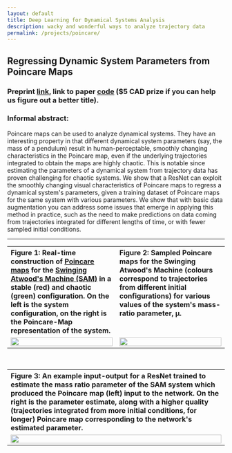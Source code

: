 ```yaml
---
layout: default
title: Deep Learning for Dynamical Systems Analysis
description: wacky and wonderful ways to analyze trajectory data
permalink: /projects/poincare/
---
```


## Regressing Dynamic System Parameters from Poincare Maps

### Preprint [link](https://arxiv.org/pdf/2306.11258.pdf), link to paper [code](https://github.com/connorsteph/parameter_regression_from_return_maps_paper_code) ($5 CAD prize if you can help us figure out a better title).

### Informal abstract:

Poincare maps can be used to analyze dynamical systems. They have an interesting property in that different dynamical system parameters (say, the mass of a pendulum) result in human-perceptable, smoothly changing characteristics in the Poincare map, even if the underlying trajectories integrated to obtain the maps are highly chaotic. This is notable since estimating the parameters of a dynamical system from trajectory data has proven challenging for chaotic systems. We show that a ResNet can exploit the smoothly changing visual characteristics of Poincare maps to regress a dynamical system's parameters, given a training dataset of Poincare maps for the same system with various parameters. We show that with basic data augmentation you can address some issues that emerge in applying this method in practice, such as the need to make predictions on data coming from trajectories integrated for different lengths of time, or with fewer sampled initial conditions.

---

<table style="width: 100%;">
  <tr>
    <th style="width: 50%;" align="left" valign="top"> Figure 1: Real-time construction of <a href="https://en.wikipedia.org/wiki/Poincar%C3%A9_map">Poincare maps</a> for the <a href="https://en.wikipedia.org/wiki/Swinging_Atwood%27s_machine">Swinging Atwood's Machine (SAM)</a> in a stable (red) and chaotic (green) configuration. On the left is the system configuration, on the right is the Poincare-Map representation of the system.</th>
    <th style="width: 50%;" align="left" valign="top"> Figure 2: Sampled Poincare maps for the Swinging Atwood's Machine (colours correspond to trajectories from different initial configurations) for various values of the system's mass-ratio parameter, μ.</th>
  </tr>
  <tr>
    <td style="width: 50%;" valign="top">
      <img src="https://user-images.githubusercontent.com/24722905/189714592-308d97c2-d428-454f-a52a-eb120572404a.gif" width="100%" />
    </td>
    <td style="width: 50%;" valign="top">
      <img src="https://user-images.githubusercontent.com/24722905/189714680-f54d6c14-bdc2-428c-a57b-da7816f28378.png" width="100%" />
    </td>
  </tr>
</table>

<br>

<table style="width: 100%;">
  <tr>
    <th style="width: 100%;" align="left" valign="top">Figure 3: An example input-output for a ResNet trained to estimate the mass ratio parameter of the SAM system which produced the Poincare map (left) input to the network. On the right is the parameter estimate, along with a higher quality (trajectories integrated from more initial conditions, for longer) Poincare map corresponding to the network's estimated parameter.</th>
  </tr>
  <tr>
    <td style="width: 100%;" align="center" valign="top">
      <img src="https://user-images.githubusercontent.com/24722905/189736428-af463574-c211-495a-80a5-b8302fbd1ac9.png" width="100%" />
    </td>
  </tr>
</table>

<br><br>

<!-- <table style="width: 100%;">
  <tr>
    <th style="width: 50%;" align="left" valign="top"> Figure 4: Pixel-wise classification of the chaoticity of trajectories using a U-Net style architecture with a standard semantic segmentation approach. Left: ground truth, right: predictions. Note the blob-like artifacts in the prediction (right) which imply multiple classifications for the same trajectory.</th>
    <th style="width: 50%;" align="left" valign="top"> Figure 5: Trajectory chaos classifications obtained from a physics-based modification of the U-Net architecture which makes classifications at the trajectory level.</th>
  </tr>
  <tr>
    <td style="width: 50%;" align="center" valign="top">
      <img src="https://user-images.githubusercontent.com/24722905/189750499-f61a6b5d-9df4-42bc-8817-4e57d4de1631.png" width="100%" />
    </td>
    <td style="width: 50%;" align="center" valign="top">
      <img src="https://user-images.githubusercontent.com/24722905/189750494-3c81dfb9-df0d-4c5e-9897-942c32cb349b.png" width="100%" />
    </td>
  </tr>
</table> -->
